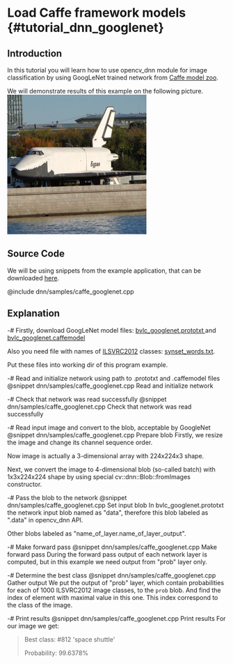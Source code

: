 Load Caffe framework models  {#tutorial_dnn_googlenet}
===========================

Introduction
------------

In this tutorial you will learn how to use opencv_dnn module for image classification by using
GoogLeNet trained network from [Caffe model zoo](http://caffe.berkeleyvision.org/model_zoo.html).

We will demonstrate results of this example on the following picture.
![Buran space shuttle](images/space_shuttle.jpg)

Source Code
-----------

We will be using snippets from the example application, that can be downloaded [here](https://github.com/ludv1x/opencv_contrib/blob/master/modules/dnn/samples/caffe_googlenet.cpp).

@include dnn/samples/caffe_googlenet.cpp

Explanation
-----------

-# Firstly, download GoogLeNet model files:
   [bvlc_googlenet.prototxt  ](https://raw.githubusercontent.com/ludv1x/opencv_contrib/master/modules/dnn/samples/bvlc_googlenet.prototxt) and
   [bvlc_googlenet.caffemodel](http://dl.caffe.berkeleyvision.org/bvlc_googlenet.caffemodel)

   Also you need file with names of [ILSVRC2012](http://image-net.org/challenges/LSVRC/2012/browse-synsets) classes:
   [synset_words.txt](https://raw.githubusercontent.com/ludv1x/opencv_contrib/master/modules/dnn/samples/synset_words.txt).

   Put these files into working dir of this program example.

-# Read and initialize network using path to .prototxt and .caffemodel files
   @snippet dnn/samples/caffe_googlenet.cpp Read and initialize network

-# Check that network was read successfully
   @snippet dnn/samples/caffe_googlenet.cpp Check that network was read successfully

-# Read input image and convert to the blob, acceptable by GoogleNet
   @snippet dnn/samples/caffe_googlenet.cpp Prepare blob
   Firstly, we resize the image and change its channel sequence order.

   Now image is actually a 3-dimensional array with 224x224x3 shape.

   Next, we convert the image to 4-dimensional blob (so-called batch) with 1x3x224x224 shape by using special cv::dnn::Blob::fromImages constructor.

-# Pass the blob to the network
   @snippet dnn/samples/caffe_googlenet.cpp Set input blob
   In bvlc_googlenet.prototxt the network input blob named as "data", therefore this blob labeled as ".data" in opencv_dnn API.

   Other blobs labeled as "name_of_layer.name_of_layer_output".

-# Make forward pass
   @snippet dnn/samples/caffe_googlenet.cpp Make forward pass
   During the forward pass output of each network layer is computed, but in this example we need output from "prob" layer only.

-# Determine the best class
   @snippet dnn/samples/caffe_googlenet.cpp Gather output
   We put the output of "prob" layer, which contain probabilities for each of 1000 ILSVRC2012 image classes, to the `prob` blob.
   And find the index of element with maximal value in this one. This index correspond to the class of the image.

-# Print results
   @snippet dnn/samples/caffe_googlenet.cpp Print results
   For our image we get:
> Best class: #812 'space shuttle'
>
> Probability: 99.6378%
